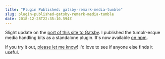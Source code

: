 ```yaml
---
title: "Plugin Published: gatsby-remark-media-tumble"
slug: plugin-published-gatsby-remark-media-tumble
date: 2018-12-28T22:35:10.594Z
---
```

Slight update on the [port of this site to
Gatsby](/2018/12/porting-to-gatsby).  I published the tumblr-esque
media handling bits as a standalone plugin.  It's now available [on
npm](http://npm.im/gatsby-remark-media-tumble).

If you try it out, [please let me know](/ask)!  I'd love to see if
anyone else finds it useful.
